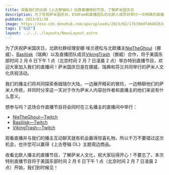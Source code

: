 ```yaml
---
title: 观看我们的北欧《上古卷轴OL》社群直播特别节目，了解萨米国庆日
description: 为了庆祝萨米国庆日，ESOFam和直播团队的北欧人成员将举行一次特殊的直播节目，欢迎大家收看！
pubDate: 2023/01/30
image: https://eso-cdn.denohub.com/ape/uploads/2023/02/17b386df4040263eb9cfc480ed95b5d3.jpg
tags: ["社区"]
layout: ../../../layouts/NewsLayout.astro
---
```


为了庆祝萨米国庆日，北欧社群经理安娜·埃兰德松与北欧播主[NieTheGhoul](https://www.twitch.tv/NieTheGhoul)（挪威）、[Basiliisk](https://www.twitch.tv/basiliisk)（瑞典）以及直播团队成员[VikingTrash](https://www.twitch.tv/vikingtrash)（挪威）合作，将于美国东部时间
2 月 6 日下午 1 点（北京时间 2 月 7 日凌晨 2
点）举办特别直播节目，欢迎大家加入我们的直播间！萨米国庆日是在挪威、瑞典和芬兰共同举行的萨米人文化庆祝活动。

我们的播主们将共同探索泰姆瑞尔大陆，一边展开精彩的冒险，一边畅聊他们的萨米人传统，并同时分享这一天对于作为萨米人内容创作者和直播主的他们来说有什么意义。

想参与吗？这场合作直播节目将会同时在三名播主的直播间中举行：

- [NieTheGhoul—Twitch](https://www.twitch.tv/NieTheGhoul)
- [Basiliisk—Twitch](https://www.twitch.tv/basiliisk)
- [VikingTrash—Twitch](https://www.twitch.tv/vikingtrash)

观看直播并与我们的播主互动聊天就有机会赢得惊喜礼物，所以千万不要错过这次机会，也许您可以赢得《上古卷轴
OL》主题周边商品。

收看北欧人播主的直播节目，了解萨米人文化，祝大家玩得开心！不要忘了，本次特别直播节目将于美国东部时间 2 月 6 日下午 1
点（北京时间 2 月 7 日凌晨 2 点）开始，我们到时候见！
